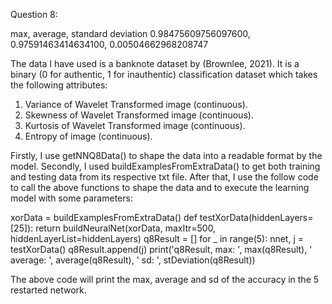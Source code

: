 Question 8:

max,	average,	standard deviation
0.98475609756097600,	0.97591463414634100,	0.00504662968208747

The data I have used is a banknote dataset by (Brownlee, 2021). It is a binary (0 for authentic, 1 for inauthentic) classification dataset which takes the following attributes:
1. Variance of Wavelet Transformed image (continuous).
2. Skewness of Wavelet Transformed image (continuous).
3. Kurtosis of Wavelet Transformed image (continuous).
4. Entropy of image (continuous).

Firstly, I use getNNQ8Data() to shape the data into a readable format by the model. Secondly, I used buildExamplesFromExtraData() to get both training and testing data from its respective txt file. After that, I use the follow code to call the above functions to shape the data and to execute the learning model with some parameters: 

xorData = buildExamplesFromExtraData()
def testXorData(hiddenLayers=[25]):
    return buildNeuralNet(xorData, maxItr=500, hiddenLayerList=hiddenLayers)
q8Result = []
for _ in range(5):
    nnet, j = testXorData()
    q8Result.append(j)
print('q8Result, max: ', max(q8Result), ' average: ',
      average(q8Result), ' sd: ', stDeviation(q8Result))

The above code will print the max, average and sd of the accuracy in the 5 restarted network. 